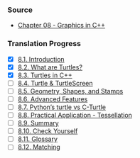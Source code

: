 ### Source
- [Chapter 08 - Graphics in C++](https://runestone.academy/runestone/books/published/cpp4python/Turtles/toctree.html)

### Translation Progress
- [x] [8.1. Introduction](./chap08_sec01_introduction.md)
- [x] [8.2. What are Turtles?](./chap08_sec02_what_are_Turtles.md)
- [x] [8.3. Turtles in C++](./chap08_sec03_Turtles_in_Cpp.md)
- [ ] [8.4. Turtle & TurtleScreen](./chap08_sec04_Turtle_and_TurtleScreen.md)
- [ ] [8.5. Geometry, Shapes, and Stamps](./chap08_sec05_geometry_shapes_and_stamps.md)
- [ ] [8.6. Advanced Features](./chap08_sec06_advanced_features.md)
- [ ] [8.7. Python’s turtle vs C-Turtle](./chap08_sec07_python_turtle_vs_CTurtle.md)
- [ ] [8.8. Practical Application - Tessellation](./chap08_sec08_practical_application_tessellation.md)
- [ ] [8.9. Summary](./chap08_sec09_summary.md)
- [ ] [8.10. Check Yourself](./chap08_sec10_check_yourself.md)
- [ ] [8.11. Glossary](./chap08_sec11_glossary.md)
- [ ] [8.12. Matching](./chap08_sec12_matching.md)
